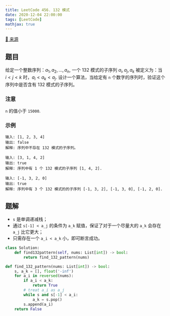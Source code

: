 ```yaml
---
title: LeetCode 456. 132 模式
date: 2020-12-04 22:00:00
tags: [LeetCode]
mathjax: true
---
```


[:link: 来源](https://leetcode-cn.com/problems/132-pattern/)

## 题目

给定一个整数序列：$a_1, a_2, \dots, a_n$, 一个 132 模式的子序列 $a_i, a_j, a_k$ 被定义为：当 $i < j < k$ 时，$a_i < a_k < a_j$. 设计一个算法，当给定有 `n` 个数字的序列时，验证这个序列中是否含有 132 模式的子序列。

### 注意

`n` 的值小于 `15000`.

### 示例

```raw
输入: [1, 2, 3, 4]
输出: false
解释: 序列中不存在 132 模式的子序列。
```

```raw
输入: [3, 1, 4, 2]
输出: true
解释: 序列中有 1 个 132 模式的子序列 [1, 4, 2].
```

```raw
输入: [-1, 3, 2, 0]
输出: true
解释: 序列中有 3 个 132 模式的的子序列 [-1, 3, 2], [-1, 3, 0], [-1, 2, 0].
```

<!-- more -->

## 题解

- `s` 是单调递减栈；
- 通过 `s[-1] < a_j` 的条件为 `a_k` 赋值，保证了对于一个尽量大的 `a_k` 会存在 `a_j` 比它更大；
- 只需存在一个 `a_i < a_k` 小，即可断言成功。

```python
class Solution:
    def find132pattern(self, nums: List[int]) -> bool:
        return find_132_pattern(nums)

def find_132_pattern(nums: List[int]) -> bool:
    s, a_k = [], float('-inf')
    for a_i in reversed(nums):
        if a_i < a_k:
            return True
        # treat a_i as a_j
        while s and s[-1] < a_i:
            a_k = s.pop()
        s.append(a_i)
    return False
```
